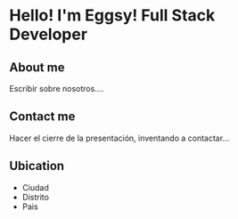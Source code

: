 # Hello! I'm Eggsy! Full Stack Developer

## About me

Escribir sobre nosotros....

## Contact me

Hacer  el cierre de la presentación, inventando a contactar... 

## Ubication
- Ciudad
- Distrito
- Pais

